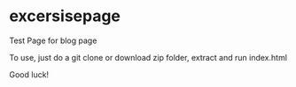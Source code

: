 # excersisepage
Test Page for blog page

To use, just do a git clone or download zip folder, extract and run index.html

Good luck!
